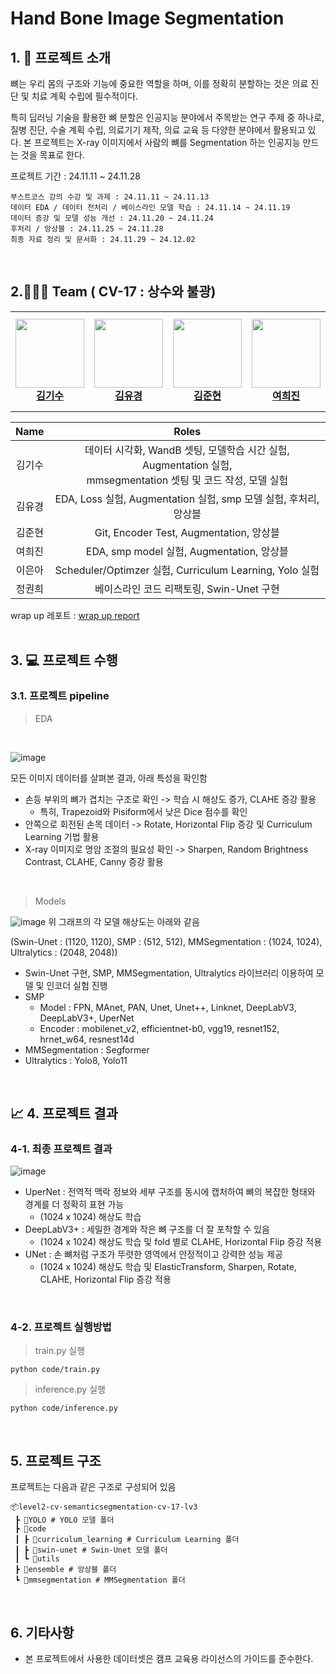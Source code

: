 # Hand Bone Image Segmentation
## 1. 📖 프로젝트 소개

뼈는 우리 몸의 구조와 기능에 중요한 역할을 하며, 이를 정확히 분할하는 것은 의료 진단 및 치료 계획 수립에 필수적이다.

특히 딥러닝 기술을 활용한 뼈 분할은 인공지능 분야에서 주목받는 연구 주제 중 하나로, 질병 진단, 수술 계획 수립, 의료기기 제작, 의료 교육 등 다양한 분야에서 활용되고 있다. 본 프로젝트는 X-ray 이미지에서 사람의 뼈를 Segmentation 하는 인공지능 만드는 것을 목표로 한다. 

프로젝트 기간 : 24.11.11 ~ 24.11.28

```
부스트코스 강의 수강 및 과제 : 24.11.11 ~ 24.11.13
데이터 EDA / 데이터 전처리 / 베이스라인 모델 학습 : 24.11.14 ~ 24.11.19
데이터 증강 및 모델 성능 개선 : 24.11.20 ~ 24.11.24
후처리 / 앙상블 : 24.11.25 ~ 24.11.28
최종 자료 정리 및 문서화 : 24.11.29 ~ 24.12.02
```
<br/>

## 2.🧑‍🤝‍🧑 Team ( CV-17 : 상수와 불광)

<table>
    <tr height="160px">
        <td align="center" width="150px">
            <a href="https://github.com/Bbuterfly"><img height="110px"  src="https://avatars.githubusercontent.com/Bbuterfly"></a>
            <br/>
            <a href="https://github.com/Bbuterfly"><strong>김기수</strong></a>
            <br />
        </td>
        <td align="center" width="150px">
            <a href="https://github.com/sweetpotato15"><img height="110px"  src="https://avatars.githubusercontent.com/sweetpotato15"/></a>
            <br/>
            <a href="https://github.com/sweetpotato15"><strong>김유경</strong></a>
            <br />
        </td>
        <td align="center" width="150px">
            <a href="https://github.com/joonhyunkim1"><img height="110px"  src="https://avatars.githubusercontent.com/joonhyunkim1"/></a>
            <br/>
            <a href="https://github.com/joonhyunkim1"><strong>김준현</strong></a>
            <br />
        </td>
        <td align="center" width="150px">
            <a href="https://github.com/Heejin1002"><img height="110px" src="https://avatars.githubusercontent.com/Heejin1002"/></a>
            <br />
            <a href="https://github.com/Heejin1002"><strong>여희진</strong></a>
            <br />
        </td>
        <td align="center" width="150px">
            <a href="https://github.com/Two-Silver"><img height="110px" src="https://avatars.githubusercontent.com/Two-Silver"/></a>
            <br />
            <a href="https://github.com/Two-Silver"><strong>이은아</strong></a>
            <br />
        </td>
        <td align="center" width="150px">
            <a href="https://github.com/Gwonee"><img height="110px" src="https://avatars.githubusercontent.com/Gwonee"/></a>
            <br />
            <a href="https://github.com/Gwonee"><strong>정권희</strong></a>
            <br />
        </td>
</table> 

|Name|Roles|
|:----------:|:------------------------------------------------------------:|
|김기수|데이터 시각화, WandB 셋팅, 모델학습 시간 실험, Augmentation 실험, <br/> mmsegmentation 셋팅 및 코드 작성, 모델 실험 |
|김유경|EDA, Loss 실험, Augmentation 실험, smp 모델 실험, 후처리, 앙상블|
|김준현|Git, Encoder Test, Augmentation, 앙상블|
|여희진|EDA, smp model 실험, Augmentation, 앙상블|
|이은아|Scheduler/Optimzer 실험, Curriculum Learning, Yolo 실험|
|정권희|베이스라인 코드 리팩토링, Swin-Unet 구현|

</div>

wrap up 레포트 : [wrap up report](https://github.com/boostcampaitech7/level2-cv-semanticsegmentation-cv-17-lv3/blob/main/Hand%20Bone%20Image%20Segmentation%20Report.pdf)
<br/>
<br/>

## 3. 💻 프로젝트 수행 

### 3.1. 프로젝트 pipeline

> EDA
<br/>

![image](https://github.com/user-attachments/assets/571e98bf-4c48-43bb-8cac-1d4995297e7c)

모든 이미지 데이터를 살펴본 결과, 아래 특성을 확인함
- 손등 부위의 뼈가 겹치는 구조로 확인 -> 학습 시 해상도 증가, CLAHE 증강 활용
  - 특히, Trapezoid와 Pisiform에서 낮은 Dice 점수를 확인 
- 안쪽으로 회전된 손목 데이터 -> Rotate, Horizontal Flip 증강 및 Curriculum Learning 기법 활용
- X-ray 이미지로 명암 조절의 필요성 확인 -> Sharpen, Random Brightness Contrast, CLAHE, Canny 증강 활용
<br/>  

> Models

![image](https://github.com/user-attachments/assets/62140884-f2c4-4355-bc9c-48c8e39ec3a1)
위 그래프의 각 모델 해상도는 아래와 같음

(Swin-Unet : (1120, 1120), SMP : (512, 512), MMSegmentation : (1024, 1024), Ultralytics : (2048, 2048))

- Swin-Unet 구현, SMP, MMSegmentation, Ultralytics 라이브러리 이용하여 모델 및 인코더 실험 진행
- SMP 
  - Model : FPN, MAnet, PAN, Unet, Unet++, Linknet, DeepLabV3, DeepLabV3+, UperNet
  - Encoder : mobilenet_v2, efficientnet-b0, vgg19, resnet152, hrnet_w64, resnest14d
- MMSegmentation : Segformer
- Ultralytics : Yolo8, Yolo11
<br/>

## 📈 4. 프로젝트 결과 

### 4-1. 최종 프로젝트 결과

![image](https://github.com/user-attachments/assets/9f3eb8c3-70e1-46a6-a972-bcdf69b5f119)

- UperNet : 전역적 맥락 정보와 세부 구조를 동시에 캡처하여 뼈의 복잡한 형태와 경계를 더 정확히 표현 가능
  - (1024 x 1024) 해상도 학습
- DeepLabV3+ : 세밀한 경계와 작은 뼈 구조를 더 잘 포착할 수 있음
  - (1024 x 1024) 해상도 학습 및 fold 별로 CLAHE, Horizontal Flip 증강 적용
- UNet : 손 뼈처럼 구조가 뚜렷한 영역에서 안정적이고 강력한 성능 제공
  - (1024 x 1024) 해상도 학습 및 ElasticTransform, Sharpen, Rotate, CLAHE, Horizontal Flip 증강 적용
<br/>

### 4-2. 프로젝트 실행방법

> train.py 실행
```
python code/train.py
```

> inference.py 실행
```
python code/inference.py
```

<br/>

## 5. 프로젝트 구조
프로젝트는 다음과 같은 구조로 구성되어 있음
```
📦level2-cv-semanticsegmentation-cv-17-lv3
 ┣ 📂YOLO # YOLO 모델 폴더
 ┣ 📂code 
 ┃ ┣ 📂curriculum_learning # Curriculum Learning 폴더
 ┃ ┣ 📂swin-unet # Swin-Unet 모델 폴더
 ┃ ┗ 📂utils
 ┣ 📂ensemble # 앙상블 폴더
 ┗ 📂mmsegmentation # MMSegmentation 폴더
```
<br/>

## 6. 기타사항

- 본 프로젝트에서 사용한 데이터셋은 캠프 교육용 라이선스의 가이드를 준수한다.
